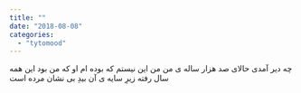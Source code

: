 ```yaml
---
title: ""
date: "2018-08-08"
categories: 
  - "tytomood"
---
```


چه دیر آمدی حالای صد هزار ساله ی من من این نیستم که بوده ام او که من بود این همه سال رفته زیرِ سایه ی آن بیدِ بی نشان مرده است
